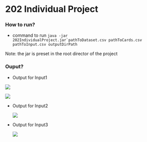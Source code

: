 # 202 Individual Project


### How to run?

 - command to run 
 ```java -jar 202IndividualProject.jar`pathToDataset.csv pathToCards.csv pathToInput.csv outputDirPath```

Note: the jar is preset in the root director of the project

### Ouput?

 - Output for Input1
  
  ![](202IndividualProject/src/screenshots/out1.PNG)
 
  ![](202IndividualProject/src/screenshots/Card1.PNG)




- Output for Input2

  ![](202IndividualProject/src/screenshots/output2.PNG)


- Output for Input3

  ![](202IndividualProject/src/screenshots/out3.PNG)
